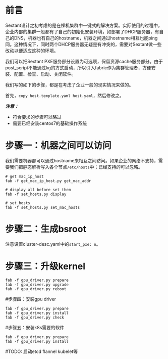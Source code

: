 # 前言
Sextant设计之初考虑的是在裸机集群中一键式的解决方案。实际使用的过程中，企业内部的集群一般都有了自己的初始化安装环境，如部署了DHCP服务器，有自己的DNS，机器也有自己的hostname，机器之间通过hostname相互也能ping同。这种情况下，同时两个DHCP服务器无疑是有冲突的，需要对Sextant做一些改动以便适应这种的环境。

我们可以把Sextant PXE服务部分设置为可选项，保留资源cache服务部分。由于post_script不能通过kg的方式启动，所以引入fabric作为集群管理者，方便安装、配置、检查、启动、关闭软件。

我们写的如下的步骤，都是在考虑了企业一般的现实情况来做的。

首先，`copy host.template.yaml host.yaml`，然后修改之。

***注意：***
- 符合要求的步骤可以略过
- 需要已经安装centos7的基础操作系统

# 步骤一：机器之间可以访问
我们需要机器都可以通过hostname来相互之间访问。如果企业的网络不支持，需要我们把静态解析写入各个节点`/etc/hosts`中；已经支持的可以忽略。


```
# get mac_ip_host
fab -f get_mac_ip_host.py get_mac_addr

# display all before set them
fab -f set_hosts.py display

# set hosts
fab -f set_hosts.py set_mac_hosts
```

# 步骤二：生成bsroot
注意设置cluster-desc.yaml中的`start_pxe: n`。


# 步骤三：升级kernel
```
fab -f gpu_driver.py prepare
fab -f gpu_driver.py upgrade
fab -f gpu_driver.py reboot
```

#步骤四：安装gpu driver
```
fab -f gpu_driver.py prepare
fab -f gpu_driver.py install
fab -f gpu_driver.py check
```

#步骤五：安装k8s需要的软件
```
fab -f gpu_driver.py prepare
fab -f gpu_driver.py install
```

#TODO: 启动etcd flannel kubelet等